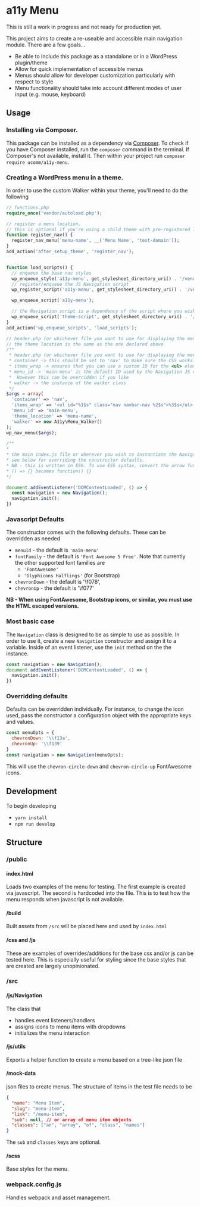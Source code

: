 # a11y Menu
This is still a work in progress and not ready for production yet.

This project aims to create a re-useable and accessible main navigation module. There are a few goals...
- Be able to include this package as a standalone or in a WordPress plugin/theme
- Allow for quick implementation of accessible menus
- Menus should allow for developer customization particularly with respect to style
- Menu functionality should take into account different modes of user input (e.g. mouse, keyboard)

## Usage
### Installing via Composer.
This package can be installed as a dependency via [Composer](https://getcomposer.org/). To check if you have Composer installed, run the `composer` command in the terminal. If Composer's not available, install it. Then within your project run `composer require ucomm/a11y-menu`.
### Creating a WordPress menu in a theme.
In order to use the custom Walker within your theme, you'll need to do the following
```php
// functions.php
require_once('vendor/autoload.php');

// register a menu location. 
// this is optional if you're using a child theme with pre-registered locations
function register_nav() {
  register_nav_menu('menu-name', __('Menu Name', 'text-domain'));
}
add_action('after_setup_theme', 'register_nav');


function load_scripts() {
  // enqueue the base nav styles
  wp_enqueue_style('a11y-menu', get_stylesheet_directory_uri() . '/vendor/ucomm/a11y-menu/dist/main.css');
  // register/enqueue the JS Navigation script
  wp_register_script('a11y-menu', get_stylesheet_directory_uri() . '/vendor/ucomm/a11y-menu/dist/Navigation.js', array(), false, true);

  wp_enqueue_script('a11y-menu');

  // the Navigation script is a dependency of the script where you wish to instantiate the class.
  wp_enqueue_script('theme-script', get_stylesheet_directory_uri() . '/index.js', array('a11y-menu', false, true));
}
add_action('wp_enqueue_scripts', 'load_scripts');
```

```php
// header.php (or whichever file you want to use for displaying the menu)
// the theme location is the same as the one declared above
/**
 * header.php (or whichever file you want to use for displaying the menu)
 * container -> this should be set to 'nav' to make sure the CSS works.
 * items_wrap -> ensures that you can use a custom ID for the <ul> element
 * menu_id -> 'main-menu' is the default ID used by the Navigation JS class.
 *  However this can be overridden if you like
 * walker -> the instance of the walker class
 */
$args = array(
  'container' => 'nav',
  'items_wrap' => '<ul id="%1$s" class="nav navbar-nav %2$s">%3$s</ul>',
  'menu_id' => 'main-menu',
  'theme_location' => 'menu-name',
  'walker' => new A11y\Menu_Walker()
);
wp_nav_menu($args);
```

```js
/**
* 
* the main index.js file or wherever you wish to instantiate the Navigation class.
* see below for overriding the constructor defaults.
* NB - this is written in ES6. To use ES5 syntax, convert the arrow function to a regular function like this.
* () => {} becomes function() {}
*/

document.addEventListener('DOMContentLoaded', () => {
  const navigation = new Navigation();
  navigation.init();
})
```


### Javascript Defaults
The constructor comes with the following defaults. These can be overridden as needed
- `menuId` - the default is `'main-menu'`
- `fontFamily` - the default is `'Font Awesome 5 Free'`. Note that currently the other supported font families are 
  - `'FontAwesome'`
  - `'Glyphicons Halflings'` (for Bootstrap)
- `chevronDown` - the default is '\\f078',
- `chevronUp` - the default is '\\f077'

**NB - When using FontAwesome, Bootstrap icons, or similar, you must use the HTML escaped versions.**

### Most basic case
The `Navigation` class is designed to be as simple to use as possible. In order to use it, create a new `Navigation` constructor and assign it to a variable. Inside of an event listener, use the `init` method on the the instance.
```javascript
const navigation = new Navigation();
document.addEventListener('DOMContentLoaded', () => {
  navigation.init();
})
```

### Overridding defaults
Defaults can be overridden individually. For instance, to change the icon used, pass the constructor a configuration object with the appropriate keys and values. 
```javascript
const menuOpts = {
  chevronDown: '\\f13a',
  chevronUp: '\\f139'
}
const navigation = new Navigation(menuOpts);
```
This will use the `chevron-circle-down` and `chevron-circle-up` FontAwesome icons.

## Development
To begin developing
- `yarn install`
- `npm run develop`

## Structure

### /public
#### index.html
Loads two examples of the menu for testing. The first example is created via javascript. The second is hardcoded into the file. This is to test how the menu responds when javascript is not available.
#### /build
Built assets from `/src` will be placed here and used by `index.html`
#### /css and /js
These are examples of overrides/additions for the base css and/or js can be tested here. This is especially useful for styling since the base styles that are created are largely unopinionated.

### /src
#### /js/Navigation
The class that
- handles event listeners/handlers
- assigns icons to menu items with dropdowns
- initializes the menu interaction

#### /js/utils
Exports a helper function to create a menu based on a tree-like json file

#### /mock-data
json files to create menus. The structure of items in the test file needs to be
```json
{
  "name": "Menu Item",
  "slug": "menu-item",
  "link": "/menu-item",
  "sub": null, // or array of menu item objects
  "classes": ["an", "array", "of", "class", "names"] 
}
```
The `sub` and `classes` keys are optional.
#### /scss
Base styles for the menu.
### webpack.config.js
Handles webpack and asset management.
